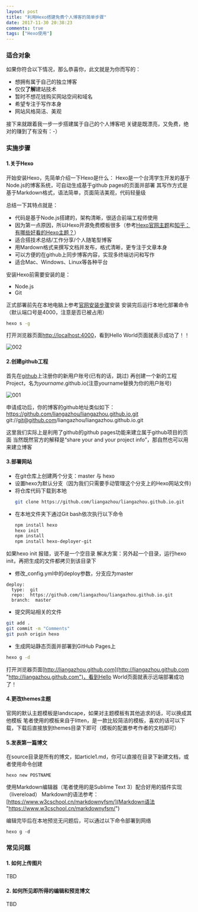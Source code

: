 ```yaml
---
layout: post
title: "利用Hexo搭建免费个人博客的简单步骤"
date: 2017-11-30 20:38:23
comments: true
tags: ["Hexo使用"]
---
```


### 适合对象 ###

如果你符合以下情况，那么恭喜你，此文就是为你而写的：
+ 想拥有属于自己的独立博客
+ 仅仅**了解**建站技术
+ 暂时不想花钱购买网站空间和域名
+ 希望专注于写作本身
+ 网站风格简洁、美观

接下来就跟着我一步一步搭建属于自己的个人博客吧
关键是既漂亮，又免费，绝对的赚到了有没有：-）

<!--more-->

### 实施步骤 ###

#### 1.关于Hexo ####

开始安装Hexo，先简单介绍一下Hexo是什么：
Hexo是一个台湾学生开发的基于Node.js的博客系统，可自动生成基于github pages的页面并部署
其写作方式是基于Markdown格式，语法简单，页面简洁美观，代码轻量级

总结一下其特点就是：
+ 代码是基于Node.js搭建的，架构清晰，很适合前端工程师使用
+ 因为第一点原因，所以Hexo开源免费模板很多（参考[Hexo官网主题](https://hexo.io/themes/ "Hexo官网主题")和[知乎：有哪些好看的Hexo主题？](https://www.zhihu.com/question/24422335 "知乎：有哪些好看的Hexo主题？")）
+ 适合搭技术总结/工作分享/个人随笔型博客
+ 用Mardown格式来撰写文档并发布，格式清晰，更专注于文章本身
+ 可以方便的在github上同步博客内容，实现多终端访问和写作
+ 适合Mac、Windows、Linux等各种平台

安装Hexo前需要安装的是：
+ Node.js
+ Git

正式部署前先在本地电脑上参考[官网安装步骤](https://hexo.io/docs/ "官网安装步骤")安装
安装完后运行本地化部署命令（默认端口号是4000，注意是否已被占用）
```bash
hexo s -g
```

打开浏览器页面[http://localhost:4000](http://localhost:4000 "http://localhost:4000")，看到Hello World页面就表示成功了！！

![002](002.jpg)

#### 2.创建github工程 ####

首先在[github](https://github.com/ "github")上注册你的新用户账号(已有的话，跳过)
再创建一个新的工程Project，名为*yourname*.github.io(注意yourname替换为你的用户账号)

![001](001.jpg)

申请成功后，你的博客的github地址类似如下：
https://github.com/liangazhou/liangazhou.github.io.git
git://git@github.com/liangazhou/liangazhou.github.io.git

这里我们实际上是利用了github的github pages功能来建立属于github项目的页面
当然既然官方的解释是“share your and your project info”，那自然也可以用来建立博客

#### 3.部署网站 ####

+ 在git仓库上创建两个分支：master 与 hexo
+ 设置hexo为默认分支（因为我们只需要手动管理这个分支上的Hexo网站文件)
+ 将仓库代码下载到本地
  ```bash
  git clone https://github.com/liangazhou/liangazhou.github.io.git
  ```
+ 在本地文件夹下通过Git bash依次执行以下命令
  ```bash
  npm install hexo
  hexo init
  npm install
  npm install hexo-deployer-git
  ```
如果hexo init 报错，说不是一个空目录
解决方案：另外起一个目录，运行hexo init，再把生成的文件都拷贝到该目录下
+ 修改_config.yml中的deploy参数，分支应为master
```
deploy:
  type:  git
  repo:  https://github.com/liangazhou/liangazhou.github.io.git
  branch:  master
```
+ 提交网站相关的文件
```bash
git add .
git commit -m "Comments"
git push origin hexo
```
+ 生成网站静态页面并部署到GitHub Pages上
```bash
hexo g -d
```

打开浏览器页面[http://liangazhou.github.com](http://liangazhou.github.com "http://liangazhou.github.com")，看到Hello World页面就表示远端部署成功了！

#### 4.更改themes主题 ####
官网的默认主题模板是landscape，如果对主题模板有其他追求的话，可以换成其他模板
笔者使用的模板来自于litten，是一款比较简洁的模板，喜欢的话可以下载，下载后直接放到themes目录下即可（模板的配置参考作者的文档即可）

#### 5.发表第一篇博文 ####
在source目录是所有的博文，如article1.md，你可以直接在目录下新建文档，或者使用命令创建
```
hexo new POSTNAME
```
使用Markdown编辑器（笔者使用的是Sublime Text 3）配合好用的插件实现（livereload）
Markdown的语法参考：[https://www.w3cschool.cn/markdownyfsm/](Markdown语法 "https://www.w3cschool.cn/markdownyfsm/")

编辑完毕后在本地预览无问题后，可以通过以下命令部署到网络
```
hexo g -d
```

### 常见问题 ###

#### 1. 如何上传图片 ####
TBD

#### 2. 如何所见即所得的编辑和预览博文 ###
TBD
